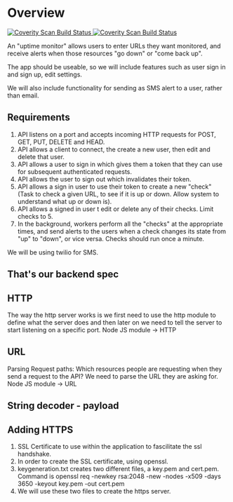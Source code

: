 # Overview

<a href="https://scan.coverity.com/projects/uptime-monitor">
  <img alt="Coverity Scan Build Status"
       src="https://scan.coverity.com/projects/18508/badge.svg"/>
</a>
<a href="https://scan.coverity.com/projects/uptime-monitor">
  <img alt="Coverity Scan Build Status"
       src="https://img.shields.io/coverity/scan/18508.svg"/>
</a>


An "uptime monitor" allows users to enter URLs they want monitored, and receive alerts when those resources "go down" or "come back up".

The app should be useable, so we will include features such as user sign in and sign up, edit settings.

We will also include functionality for sending as SMS alert to a user, rather than email.

## Requirements

1. API listens on a port and accepts incoming HTTP requests for POST, GET, PUT, DELETE and HEAD.
2. API allows a client to connect, the create a new user, then edit and delete that user.
3. API allows a user to sign in which gives them a token that they can use for subsequent authenticated requests.
4. API allows the user to sign out which invalidates their token.
5. API allows a sign in user to use their token to create a new "check" \(Task to check a given URL, to see if it is up or down. Allow system to understand what up or down is\).
6. API allows a signed in user t edit or delete any of their checks. Limit checks to 5.
7. In the background, workers perform all the "checks" at the appropriate times, and send alerts to the users when a check changes its state from "up" to "down", or vice versa. Checks should run once a minute.

We will be using twilio for SMS.

## That's our backend spec

## HTTP

The way the http server works is we first need to use the http module to define what the server does and then later on we need to tell the server to start listening on a specific port. Node JS module -&gt; HTTP

## URL

Parsing Request paths: Which resources people are requesting when they send a request to the API? We need to parse the URL they are asking for. Node JS module -&gt; URL

## String decoder - payload

## Adding HTTPS

1. SSL Certificate to use within the application to fascilitate the ssl handshake.
2. In order to create the SSL certificate, using openssl.
3. keygeneration.txt creates two different files, a key.pem and cert.pem. Command is openssl req -newkey rsa:2048 -new -nodes -x509 -days 3650 -keyout key.pem -out cert.pem
4. We will use these two files to create the https server.


